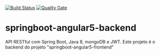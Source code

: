 [![Build Status](https://travis-ci.org/tgouvea/springboot-angular5-backend.svg?branch=master)](https://travis-ci.org/tgouvea/springboot-angular5-backend)
[![Quality Gate](https://sonarcloud.io/api/project_badges/measure?project=com.tiagogouvea%3Aspringboot-angular5-backend&metric=alert_status)](https://sonarcloud.io/dashboard?id=com.tiagogouvea%3Aspringboot-angular5-backend)

# springboot-angular5-backend
API RESTful com Spring Boot, Java 8, mongoDB e JWT. Este projeto é o backend do projeto "springboot-angular5-frontend"
